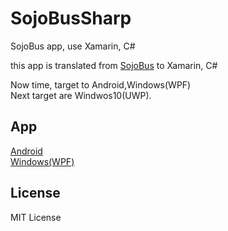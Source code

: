 # SojoBusSharp
SojoBus app, use Xamarin, C#

this app is translated from [SojoBus](https://github.com/MeilCli/SojoBus) to Xamarin, C#

Now time, target to Android,Windows(WPF)  
Next target are Windwos10(UWP).

## App
[Android](https://play.google.com/store/apps/details?id=net.meilcli.sojobus&hl=ja)  
[Windows(WPF)](https://github.com/MeilCli/SojoBusSharp/releases)

## License

MIT License
